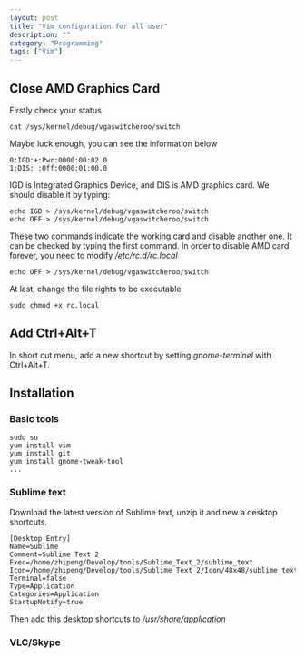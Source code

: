 ```yaml
---
layout: post
title: "Vim configuration for all user"
description: ""
category: "Programming"
tags: ["Vim"]
---
```


## Close AMD Graphics Card

Firstly check your status

    cat /sys/kernel/debug/vgaswitcheroo/switch

Maybe luck enough, you can see the information below

    0:IGD:+:Pwr:0000:00:02.0
    1:DIS: :Off:0000:01:00.0

IGD is Integrated Graphics Device, and DIS is AMD graphics card. We should disable it by typing:

    echo IGD > /sys/kernel/debug/vgaswitcheroo/switch
    echo OFF > /sys/kernel/debug/vgaswitcheroo/switch

These two commands indicate the working card and disable another one. It can be checked by typing the first command. In order to disable AMD card forever, you need to modify */etc/rc.d/rc.local*

    echo OFF > /sys/kernel/debug/vgaswitcheroo/switch

At last, change the file rights to be executable
    
    sudo chmod +x rc.local

## Add Ctrl+Alt+T

In short cut menu, add a new shortcut by setting *gnome-terminel* with Ctrl+Alt+T.

## Installation

### Basic tools

    sudo su
    yum install vim
    yum install git
    yum install gnome-tweak-tool
    ...

### Sublime text

Download the latest version of Sublime text, unzip it and new a desktop shortcuts.

    [Desktop Entry]
    Name=Sublime
    Comment=Sublime Text 2
    Exec=/home/zhipeng/Develop/tools/Sublime_Text_2/sublime_text
    Icon=/home/zhipeng/Develop/tools/Sublime_Text_2/Icon/48x48/sublime_text.png
    Terminal=false
    Type=Application
    Categories=Application
    StartupNotify=true

Then add this desktop shortcuts to */usr/share/application*

### VLC/Skype
